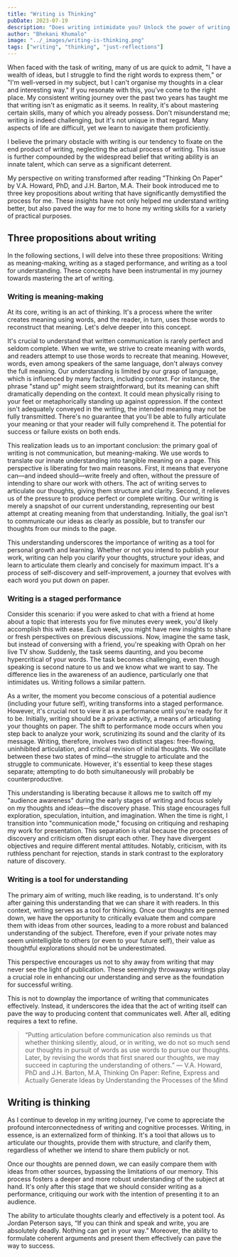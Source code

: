 ```yaml
---
title: "Writing is Thinking"
pubDate: 2023-07-19
description: "Does writing intimidate you? Unlock the power of writing as a tool for thinking. Discover how writing aids in articulating thoughts, understanding complex ideas, and communicating effectively. "
author: "Bhekani Khumalo"
image: "../_images/writing-is-thinking.png"
tags: ["writing", "thinking", "just-reflections"]
---
```


When faced with the task of writing, many of us are quick to admit, "I have a wealth of ideas, but I struggle to find the right words to express them," or "I'm well-versed in my subject, but I can't organise my thoughts in a clear and interesting way." If you resonate with this, you’ve come to the right place. My consistent writing journey over the past two years has taught me that writing isn't as enigmatic as it seems. In reality, it's about mastering certain skills, many of which you already possess. Don't misunderstand me; writing is indeed challenging, but it's not unique in that regard. Many aspects of life are difficult, yet we learn to navigate them proficiently.

I believe the primary obstacle with writing is our tendency to fixate on the end product of writing, neglecting the actual process of writing. This issue is further compounded by the widespread belief that writing ability is an innate talent, which can serve as a significant deterrent.

My perspective on writing transformed after reading "Thinking On Paper" by V.A. Howard, PhD, and J.H. Barton, M.A. Their book introduced me to three key propositions about writing that have significantly demystified the process for me. These insights have not only helped me understand writing better, but also paved the way for me to hone my writing skills for a variety of practical purposes.

## Three propositions about writing

In the following sections, I will delve into these three propositions: Writing as meaning-making, writing as a staged performance, and writing as a tool for understanding. These concepts have been instrumental in my journey towards mastering the art of writing.

### Writing is meaning-making

At its core, writing is an act of thinking. It's a process where the writer creates meaning using words, and the reader, in turn, uses those words to reconstruct that meaning. Let's delve deeper into this concept.

It's crucial to understand that written communication is rarely perfect and seldom complete. When we write, we strive to create meaning with words, and readers attempt to use those words to recreate that meaning. However, words, even among speakers of the same language, don't always convey the full meaning. Our understanding is limited by our grasp of language, which is influenced by many factors, including context. For instance, the phrase "stand up" might seem straightforward, but its meaning can shift dramatically depending on the context. It could mean physically rising to your feet or metaphorically standing up against oppression. If the context isn't adequately conveyed in the writing, the intended meaning may not be fully transmitted. There's no guarantee that you'll be able to fully articulate your meaning or that your reader will fully comprehend it. The potential for success or failure exists on both ends.

This realization leads us to an important conclusion: the primary goal of writing is not communication, but meaning-making. We use words to translate our innate understanding into tangible meaning on a page. This perspective is liberating for two main reasons. First, it means that everyone can—and indeed should—write freely and often, without the pressure of intending to share our work with others. The act of writing serves to articulate our thoughts, giving them structure and clarity. Second, it relieves us of the pressure to produce perfect or complete writing. Our writing is merely a snapshot of our current understanding, representing our best attempt at creating meaning from that understanding. Initially, the goal isn't to communicate our ideas as clearly as possible, but to transfer our thoughts from our minds to the page.

This understanding underscores the importance of writing as a tool for personal growth and learning. Whether or not you intend to publish your work, writing can help you clarify your thoughts, structure your ideas, and learn to articulate them clearly and concisely for maximum impact. It's a process of self-discovery and self-improvement, a journey that evolves with each word you put down on paper.

### Writing is a staged performance

Consider this scenario: if you were asked to chat with a friend at home about a topic that interests you for five minutes every week, you'd likely accomplish this with ease. Each week, you might have new insights to share or fresh perspectives on previous discussions. Now, imagine the same task, but instead of conversing with a friend, you're speaking with Oprah on her live TV show. Suddenly, the task seems daunting, and you become hypercritical of your words. The task becomes challenging, even though speaking is second nature to us and we know what we want to say. The difference lies in the awareness of an audience, particularly one that intimidates us. Writing follows a similar pattern.

As a writer, the moment you become conscious of a potential audience (including your future self), writing transforms into a staged performance. However, it's crucial not to view it as a performance until you're ready for it to be. Initially, writing should be a private activity, a means of articulating your thoughts on paper. The shift to performance mode occurs when you step back to analyze your work, scrutinizing its sound and the clarity of its message. Writing, therefore, involves two distinct stages: free-flowing, uninhibited articulation, and critical revision of initial thoughts. We oscillate between these two states of mind—the struggle to articulate and the struggle to communicate. However, it's essential to keep these stages separate; attempting to do both simultaneously will probably be counterproductive.

This understanding is liberating because it allows me to switch off my "audience awareness" during the early stages of writing and focus solely on my thoughts and ideas—the discovery phase. This stage encourages full exploration, speculation, intuition, and imagination. When the time is right, I transition into "communication mode," focusing on critiquing and reshaping my work for presentation. This separation is vital because the processes of discovery and criticism often disrupt each other. They have divergent objectives and require different mental attitudes. Notably, criticism, with its ruthless penchant for rejection, stands in stark contrast to the exploratory nature of discovery.

### Writing is a tool for understanding

The primary aim of writing, much like reading, is to understand. It's only after gaining this understanding that we can share it with readers. In this context, writing serves as a tool for thinking. Once our thoughts are penned down, we have the opportunity to critically evaluate them and compare them with ideas from other sources, leading to a more robust and balanced understanding of the subject. Therefore, even if your private notes may seem unintelligible to others (or even to your future self), their value as thoughtful explorations should not be underestimated.

This perspective encourages us not to shy away from writing that may never see the light of publication. These seemingly throwaway writings play a crucial role in enhancing our understanding and serve as the foundation for successful writing.

This is not to downplay the importance of writing that communicates effectively. Instead, it underscores the idea that the act of writing itself can pave the way to producing content that communicates well. After all, editing requires a text to refine.

> “Putting articulation before communication also reminds us that whether thinking silently, aloud, or in writing, we do not so much send our thoughts in pursuit of words as use words to pursue our thoughts. Later, by revising the words that first snared our thoughts, we may succeed in capturing the understanding of others.” — V.A. Howard, PhD and J.H. Barton, M.A, Thinking On Paper: Refine, Express and Actually Generate Ideas by Understanding the Processes of the Mind

## Writing is thinking

As I continue to develop in my writing journey, I've come to appreciate the profound interconnectedness of writing and cognitive processes. Writing, in essence, is an externalized form of thinking. It's a tool that allows us to articulate our thoughts, provide them with structure, and clarify them, regardless of whether we intend to share them publicly or not.

Once our thoughts are penned down, we can easily compare them with ideas from other sources, bypassing the limitations of our memory. This process fosters a deeper and more robust understanding of the subject at hand. It's only after this stage that we should consider writing as a performance, critiquing our work with the intention of presenting it to an audience.

The ability to articulate thoughts clearly and effectively is a potent tool. As Jordan Peterson says, “If you can think and speak and write, you are absolutely deadly. Nothing can get in your way.” Moreover, the ability to formulate coherent arguments and present them effectively can pave the way to success.
